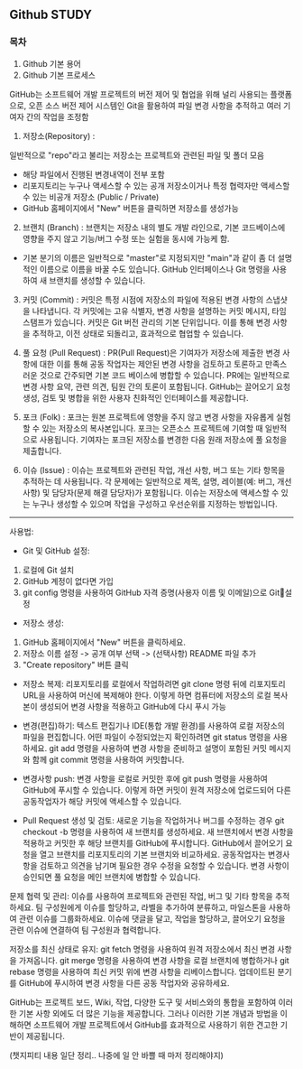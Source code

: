 ## Github STUDY

### 목차
1. Github 기본 용어
2. Github 기본 프로세스


GitHub는 소프트웨어 개발 프로젝트의 버전 제어 및 협업을 위해 널리 사용되는 플랫폼으로, 
오픈 소스 버전 제어 시스템인 Git을 활용하여 파일 변경 사항을 추적하고 여러 기여자 간의 작업을 조정함


1. 저장소(Repository) :

일반적으로 "repo"라고 불리는 저장소는 프로젝트와 관련된 파일 및 폴더 모음 
- 해당 파일에서 진행된 변경내역이 전부 포함
- 리포지토리는 누구나 액세스할 수 있는 공개 저장소이거나 특정 협력자만 액세스할 수 있는 비공개 저장소 (Public / Private)
- GitHub 홈페이지에서 "New" 버튼을 클릭하면 저장소를 생성가능


2. 브랜치 (Branch) :
브랜치는 저장소 내의 별도 개발 라인으로, 기본 코드베이스에 영향을 주지 않고 기능/버그 수정 또는 실험을 동시에 가능케 함.
- 기본 분기의 이름은 일반적으로 "master"로 지정되지만 "main"과 같이 좀 더 설명적인 이름으로 이름을 바꿀 수도 있습니다.
GitHub 인터페이스나 Git 명령을 사용하여 새 브랜치를 생성할 수 있습니다.


3. 커밋 (Commit) :
커밋은 특정 시점에 저장소의 파일에 적용된 변경 사항의 스냅샷을 나타냅니다.
각 커밋에는 고유 식별자, 변경 사항을 설명하는 커밋 메시지, 타임스탬프가 있습니다.
커밋은 Git 버전 관리의 기본 단위입니다. 이를 통해 변경 사항을 추적하고, 이전 상태로 되돌리고, 효과적으로 협업할 수 있습니다.


4. 풀 요청 (Pull Request) :
PR(Pull Request)은 기여자가 저장소에 제출한 변경 사항에 대한 
이를 통해 공동 작업자는 제안된 변경 사항을 검토하고 토론하고 만족스러운 것으로 간주되면 기본 코드 베이스에 병합할 수 있습니다.
PR에는 일반적으로 변경 사항 요약, 관련 의견, 팀원 간의 토론이 포함됩니다.
GitHub는 끌어오기 요청 생성, 검토 및 병합을 위한 사용자 친화적인 인터페이스를 제공합니다.


6. 포크 (Folk) :
포크는 원본 프로젝트에 영향을 주지 않고 변경 사항을 자유롭게 실험할 수 있는 저장소의 복사본입니다.
포크는 오픈소스 프로젝트에 기여할 때 일반적으로 사용됩니다. 기여자는 포크된 저장소를 변경한 다음 원래 저장소에 풀 요청을 제출합니다.


7. 이슈 (Issue) :
이슈는 프로젝트와 관련된 작업, 개선 사항, 버그 또는 기타 항목을 추적하는 데 사용됩니다.
각 문제에는 일반적으로 제목, 설명, 레이블(예: 버그, 개선 사항) 및 담당자(문제 해결 담당자)가 포함됩니다.
이슈는 저장소에 액세스할 수 있는 누구나 생성할 수 있으며 작업을 구성하고 우선순위를 지정하는 방법입니다.


---

사용법:

- Git 및 GitHub 설정:
1. 로컬에 Git 설치
2. GitHub 계정이 없다면 가입
3. git config 명령을 사용하여 GitHub 자격 증명(사용자 이름 및 이메일)으로 Git설정

- 저장소 생성:
1. GitHub 홈페이지에서 "New" 버튼을 클릭하세요.
2. 저장소 이름 설정 -> 공개 여부 선택 -> (선택사항) README 파일 추가
3. "Create repository" 버튼 클릭


- 저장소 복제:
리포지토리를 로컬에서 작업하려면 git clone 명령 뒤에 리포지토리 URL을 사용하여 머신에 복제해야 한다.
이렇게 하면 컴퓨터에 저장소의 로컬 복사본이 생성되어 변경 사항을 적용하고 GitHub에 다시 푸시 가능


- 변경(편집)하기:
텍스트 편집기나 IDE(통합 개발 환경)를 사용하여 로컬 저장소의 파일을 편집합니다.
어떤 파일이 수정되었는지 확인하려면 git status 명령을 사용하세요.
git add 명령을 사용하여 변경 사항을 준비하고 설명이 포함된 커밋 메시지와 함께 git commit 명령을 사용하여 커밋합니다.


- 변경사항 push:
변경 사항을 로컬로 커밋한 후에 git push 명령을 사용하여 GitHub에 푸시할 수 있습니다.
이렇게 하면 커밋이 원격 저장소에 업로드되어 다른 공동작업자가 해당 커밋에 액세스할 수 있습니다.


- Pull Request 생성 및 검토:
새로운 기능을 작업하거나 버그를 수정하는 경우 git checkout -b 명령을 사용하여 새 브랜치를 생성하세요.
새 브랜치에서 변경 사항을 적용하고 커밋한 후 해당 브랜치를 GitHub에 푸시합니다.
GitHub에서 끌어오기 요청을 열고 브랜치를 리포지토리의 기본 브랜치와 비교하세요.
공동작업자는 변경사항을 검토하고 의견을 남기며 필요한 경우 수정을 요청할 수 있습니다.
변경 사항이 승인되면 풀 요청을 메인 브랜치에 병합할 수 있습니다.


문제 협력 및 관리:
이슈를 사용하여 프로젝트와 관련된 작업, 버그 및 기타 항목을 추적하세요.
팀 구성원에게 이슈를 할당하고, 라벨을 추가하여 분류하고, 마일스톤을 사용하여 관련 이슈를 그룹화하세요.
이슈에 댓글을 달고, 작업을 할당하고, 끌어오기 요청을 관련 이슈에 연결하여 팀 구성원과 협력합니다.


저장소를 최신 상태로 유지:
git fetch 명령을 사용하여 원격 저장소에서 최신 변경 사항을 가져옵니다.
git merge 명령을 사용하여 변경 사항을 로컬 브랜치에 병합하거나 git rebase 명령을 사용하여 최신 커밋 위에 변경 사항을 리베이스합니다.
업데이트된 분기를 GitHub에 푸시하여 변경 사항을 다른 공동 작업자와 공유하세요.

GitHub는 프로젝트 보드, Wiki, 작업, 다양한 도구 및 서비스와의 통합을 포함하여 이러한 기본 사항 외에도 더 많은 기능을 제공합니다. 그러나 이러한 기본 개념과 방법을 이해하면 소프트웨어 개발 프로젝트에서 GitHub를 효과적으로 사용하기 위한 견고한 기반이 제공됩니다.

(챗지피티 내용 일단 정리.. 나중에 일 안 바쁠 때 마저 정리해야지)

